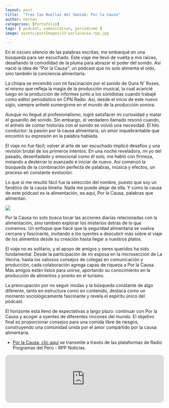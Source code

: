 ```yaml
---
layout: post
title:  "Tras las Huellas del Sonido: Por la Causa"
author: hernan
categories: [Portafolio]
tags: [ podcast, comunicacion, periodismo ]
image: assets/postImages/23-porlacausa-rpp.jpg

---
```

En el oscuro silencio de las palabras escritas, me embarqué en una búsqueda para ser escuchado. Este viaje me llevó de vuelta a mis raíces, desafiando la comodidad de la pluma para abrazar el poder del sonido. Así nació la idea de "Por la Causa", un pódcast que no solo alimenta el oído, sino también la conciencia alimentaria.

La chispa se encendió con mi fascinación por el sonido de Guns N' Roses, el mismo que refleja la magia de la producción musical, la cual acaricié luego en la producción de informes junto a los sonidistas cuando trabajé como editor periodístico en CPN Radio. Así, desde el inicio de este nuevo siglo, siempre anhelé sumergirme en el mundo de la producción sonora. 

Aunque no llegué al profesionalismo, logré satisfacer mi curiosidad y matar el gusanillo del sonido. Sin embargo, el verdadero llamado resonó cuando, el anhelo de contar historias con el sonido se volvió una necesidad. El hilo conductor: la pasión por la causa alimentaria, un amor inquebrantable que encontró su expresión en la palabra hablada.

El viaje no fue fácil; volver al arte de ser escuchado implicó desafíos y una revisión brutal de los primeros intentos. En una noche reveladora, mi yo del pasado, desenfadado y emocional como él solo, me habló con firmeza, instando a desterrar lo avanzado e iniciar de nuevo. Así comenzó la búsqueda de la combinación perfecta de palabras, música y efectos, un proceso en constante evolución.

Lo que sí me resultó fácil fue la selección del nombre, puesto que soy un fanático de la causa limeña. Nada me puede alejar de ella. Y como la causa de este pódcast es la alimentación, ea aquí, Por la Causa, palabras que alimentan.

 <img src="{{site.baseurl}}/assets/postImages/23-podcast-hernan-1.png"/>

Por la Causa no solo busca tocar las acciones diarias relacionadas con la alimentación, sino también explorar los misterios detrás de lo que comemos. Un enfoque que hace que la seguridad alimentaria se vuelva cercana y fascinante, invitando a los oyentes a descubrir más sobre el viaje de los alimentos desde su creación hasta llegar a nuestros platos.

El viaje no es solitario, y el apoyo de amigos y seres queridos ha sido fundamental. Desde la participación de mi esposa en la microsección de La Vecina, hasta los valiosos consejos de colegas en comunicación y producción, cada colaboración agrega capas de riqueza a Por la Causa. Más amigos están listos para unirse, aportando su conocimiento en la producción de alimentos y pronto en el turismo.

La preocupación por no seguir modas y la búsqueda constante de algo diferente, tanto en estructura como en contenido, destaca como un momento sociológicamente fascinante y revela el espíritu único del pódcast.

El horizonte está lleno de expectativas a largo plazo: continuar con Por la Causa y acoger a oyentes de diferentes rincones del mundo. El objetivo final es proporcionar consejos para una comida libre de riesgos, construyendo una comunidad unida por el amor compartido por la causa alimentaria.

- [Por la Causa, clic aquí](https://rpp.pe/audio/podcast/por-la-causa) se transmite a través de las plataformas de Radio Programas del Perú - RPP Noticias.
<iframe style="border-radius:12px" src="https://open.spotify.com/embed/show/4sZ8qT1zlrlg161D1Pw88e?utm_source=generator" width="100%" height="152" frameBorder="0" allowfullscreen="" allow="autoplay; clipboard-write; encrypted-media; fullscreen; picture-in-picture" loading="lazy"></iframe>
